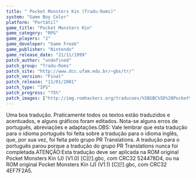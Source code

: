 ```yaml
---
title: " Pocket Monsters Kin (Tradu-Roms)"
system: "Game Boy Color"
platform: "Portátil"
game_title: "Pocket Monsters Kin"
game_category: "RPG"
game_players: "2"
game_developer: "Game Freak"
game_publisher: "Nintendo"
game_release_date: "21/11/1999"
patch_author: "undefined"
patch_group: "Tradu-Roms"
patch_site: "http://www.dcc.ufam.edu.br/~gbs/tr/"
patch_version: "Final"
patch_release: "11/01/2001"
patch_type: "IPS"
patch_progress: "75%"
patch_images: ["http://img.romhackers.org/traducoes/%5BGBC%5D%20Pocket%20Monsters%20Kin%20-%20Tradu-Roms%20-%201.png","http://img.romhackers.org/traducoes/%5BGBC%5D%20Pocket%20Monsters%20Kin%20-%20Tradu-Roms%20-%202.png","http://img.romhackers.org/traducoes/%5BGBC%5D%20Pocket%20Monsters%20Kin%20-%20Tradu-Roms%20-%203.png"]
---
```

Uma boa tradução. Praticamente todos os textos estão traduzidos e acentuados, e alguns gráficos foram editados. Nota-se alguns erros de português, abreviações e adaptações.OBS: Vale lembrar que esta tradução para o idioma português foi feita sobre a tradução para o idioma inglês, que, por sua vez, foi feita pelo grupo PR Translations. A tradução para o português parou porque a tradução do grupo PR Translations nunca foi completada.ATENÇÃO:Esta tradução deve ser aplicada na ROM original Pocket Monsters Kin (J) (V1.0) [C][!].gbc, com CRC32 524478D4, ou na ROM original Pocket Monsters Kin (J) (V1.1) [C][!].gbc, com CRC32 4EF7F2A5.